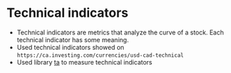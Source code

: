 # Technical indicators

- Technical indicators are metrics that analyze the curve of a stock. Each technical indicator has some meaning.
- Used technical indicators showed on `https://ca.investing.com/currencies/usd-cad-technical`
- Used library [ta](https://github.com/bukosabino/ta) to measure technical indicators
